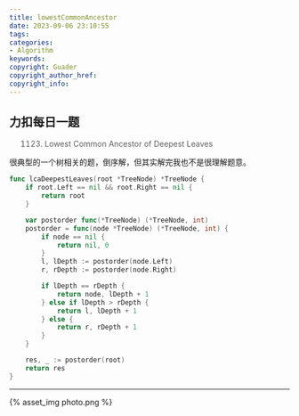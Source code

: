 ```yaml
---
title: lowestCommonAncestor
date: 2023-09-06 23:10:55
tags:
categories:
- Algorithm
keywords:
copyright: Guader
copyright_author_href:
copyright_info:
---
```



## 力扣每日一题

> 1123. Lowest Common Ancestor of Deepest Leaves


很典型的一个树相关的题，倒序解，但其实解完我也不是很理解题意。

```go
func lcaDeepestLeaves(root *TreeNode) *TreeNode {
    if root.Left == nil && root.Right == nil {
        return root
    }

    var postorder func(*TreeNode) (*TreeNode, int)
    postorder = func(node *TreeNode) (*TreeNode, int) {
        if node == nil {
            return nil, 0
        }
        l, lDepth := postorder(node.Left)
        r, rDepth := postorder(node.Right)

        if lDepth == rDepth {
            return node, lDepth + 1
        } else if lDepth > rDepth {
            return l, lDepth + 1
        } else {
            return r, rDepth + 1
        }
    }

    res, _ := postorder(root)
    return res
}
```


---

{% asset_img photo.png %}
